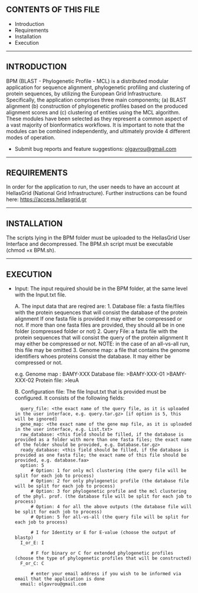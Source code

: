 CONTENTS OF THIS FILE
---------------------
   
 * Introduction
 * Requirements
 * Installation
 * Execution
 
----------------
 INTRODUCTION
----------------

BPM (BLAST - Phylogenetic Profile - MCL) is a distributed modular application 
for sequence alignment, phylogenetic profiling and clustering of protein sequences, 
by utilizing the European Grid Infrastructure. 
Specifically, the application comprises three main components; 
(a) BLAST alignment 
(b) construction of phylogenetic profiles based on the produced alignment scores and 
(c) clustering of entities using the MCL algorithm. 
These modules have been selected as they represent a common aspect of a vast majority 
of bionformatics workflows. It is important to note that the modules can be combined independently, 
and ultimately provide 4 different modes of operation.

 * Submit bug reports and feature suggestions: olgavrou@gmail.com
 
--------------- 
 REQUIREMENTS
---------------

In order for the application to run, the user needs to have an account 
at HellasGrid (National Grid Infrastructure). 
Further instructions can be found here: https://access.hellasgrid.gr

--------------- 
 INSTALLATION
---------------

The scripts lying in the BPM folder must be uploaded to the HellasGrid User Interface and decompressed.
The BPM.sh script must be executable (chmod +x BPM.sh).

--------------- 
 EXECUTION
---------------

* Input:
  The input required should be in the BPM folder, at the same level with the Input.txt file.

  A. The input data that are reqired are:
      1. Database file: a fasta file/files with the protein sequences that will consist the database of the protein alignment
        If one fasta file is provided it may either be compressed or not.
        If more than one fasta files are provided, they should all be in one folder (compressed folder or not)
      2. Query File: a fasta file with the protein sequences that will consist the query of the protein alignment
        It may either be compressed or not.
        NOTE: in the case of an all-vs-all run, this file may be omitted
      3. Genome map: a file that contains the genome identifiers whoes proteins consist the database.
        It may either be compressed or not.
    
    e.g. Genome map : BAMY-XXX
         Database file: >BAMY-XXX-01
                        <protein sequence>
                        >BAMY-XXX-02
                        <protein sequence>
         Protein file:  >leuA
                        <protein sequence>

  B. Configuration file:
      The file Input.txt that is provided must be configured.
      It consists of the following fields:

        query_file: <the exact name of the query file, as it is uploaded in the user interface, e.g. query.tar.gz> [if option is 5, this will be ignored]
        gene_map: <the exact name of the gene map file, as it is uploaded in the user interface, e.g. List.txt>
        raw_database: <this field should be filled, if the database is provided as a folder with more than one fasta files; the exact name of the folder should be provided, e.g. Database.tar.gz>
        ready_database: <this field should be filled, if the database is provided as one fasta file; the exact name of this file should be provided, e.g. database.faa>
        option: 5 
            # Option: 1 for only mcl clustering (the query file will be split for each job to process)
            # Option: 2 for only phylogenetic profile (the database file will be split for each job to process)
            # Option: 3 for phylogenetic profile and the mcl clustering of the phyl. prof. (the database file will be split for each job to process)
            # Option: 4 for all the above outputs (the database file will be split for each job to process)
            # Option: 5 for all-vs-all (the query file will be split for each job to process) 

            # I for Identity or E for E-value (choose the output of blastp)
        I_or_E: I
  
            # F for binary or C for extended phylogenetic profiles (choose the type of phylogenetic profiles that will be constructed)
        F_or_C: C

            # enter your email address if you wish to be informed via email that the application is done
        email: olgavrou@gmail.com








